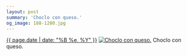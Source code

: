 ```yaml
---
layout: post
summary: 'Choclo con queso.'
og_image: 188-1280.jpg
---
```


<p>
  <time><a href="/188">{{ page.date | date: "%B %e, %Y" }}</a></time>
  <a href="/188"><img src="{{ site.assets_url }}/188-640.jpg" srcset="{{ site.assets_url }}/188-1280.jpg 1280w, {{ site.assets_url }}/188-960.jpg 960w, {{ site.assets_url }}/188-640.jpg 640w, {{ site.assets_url }}/188-320.jpg 320w" sizes="(min-width: 700px) 50vw, calc(100vw - 2rem)" alt="Choclo con queso." /></a>
  <span>Choclo con queso.</span>
</p>
